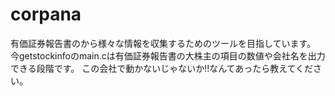 # corpana

有価証券報告書のから様々な情報を収集するためのツールを目指しています。
今getstockinfoのmain.cは有価証券報告書の大株主の項目の数値や会社名を出力できる段階です。
この会社で動かないじゃないか!!なんてあったら教えてください。

